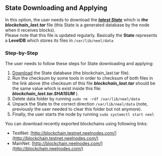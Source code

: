 ## State Downloading and Applying

In this option, the user needs to download the [_**latest State**_](http://blockchain.neelnodes.com) which is _**the blockchain\_last.tar**_ file \(this State is a generated database by the node when it receives blocks\).  
Please note that this file is updated regularly.  Basically the **State** represents a **LevelDB** which stores its files in `/var/lib/neel/data`

### Step-by-Step

The user needs to follow these steps for State downloading and applying:

1. [Download](http://blockchain.neelnodes.com) the State database \(the blockchain\_last.tar file\).
2. Run the checksum by some tools in order to checksum of both files in the link above \(the checksum of this file _**blockchain\_last.tar**_ should be the same value which is exist inside this file: _**blockchain\_last.tar.SHA1SUM**_ \).
3. Delete data folder by running `sudo rm -rdf /var/lib/neel/data`
4. Unpack the State to the correct direction `/var/lib/neel/data`  \(note, previously the user needed to clear this folder but not anymore\).
5. Finally, the user starts the node by running `sudo systemctl start neel`

You can download recently exported blockchains using following links:

* TestNet: [http://blockchain.testnet.neelnodes.com/](http://blockchain.testnet.neelnodes.com/)
* MainNet: [http://blockchain.neelnodes.com/](http://blockchain.neelnodes.com/)




